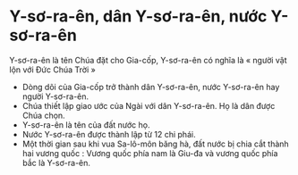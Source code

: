 # Y-sơ-ra-ên, dân Y-sơ-ra-ên, nước Y-sơ-ra-ên

Y-sơ-ra-ên là tên Chúa đặt cho Gia-cốp, Y-sơ-ra-ên có nghĩa là « người vật lộn với Đức Chúa Trời »
- Dòng dõi của Gia-cốp trở thành dân Y-sơ-ra-ên, nước Y-sơ-ra-ên hay người Y-sơ-ra-ên. 
- Chúa thiết lập giao ước của Ngài với dân Y-sơ-ra-ên. Họ là dân được Chúa chọn. 
- Y-sơ-ra-ên là tên của đất nước họ. 
- Nước Y-sơ-ra-ên được thành lập từ 12 chi phái. 
- Một thời gian sau khi vua Sa-lô-môn băng hà, đất nước bị chia cắt thành hai vương quốc : Vương quốc phía nam là Giu-đa và vương quốc phía bắc là Y-sơ-ra-ên.

